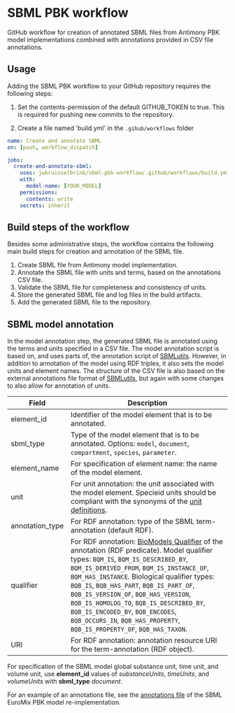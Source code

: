 # SBML PBK workflow

GitHub workflow for creation of annotated SBML files from Antimony PBK model implementations combined with annotations provided in CSV file annotations.

## Usage

Adding the SBML PBK workflow to your GitHub repository requires the following steps:

1. Set the contents-permission of the default GITHUB_TOKEN to true. This is required for pushing new commits to the repository.

2. Create a file named 'build.yml' in the `.gihub/workflows` folder 

```yaml
name: Create and annotate SBML
on: [push, workflow_dispatch]

jobs:
  create-and-annotate-sbml:
    uses: jwkruisselbrink/sbml-pbk-workflow/.github/workflows/build.yml@main
    with:
      model-name: [YOUR_MODEL]
    permissions:
      contents: write
    secrets: inherit
```

## Build steps of the workflow

Besides some administrative steps, the workflow contains the following main build steps for creation and annotation of the SBML file. 

1. Create SBML file from Antimony model implementation.
2. Annotate the SBML file with units and terms, based on the annotations CSV file.
3. Validate the SBML file for completeness and consistency of units.
4. Store the generated SBML file and log files in the build artifacts.
5. Add the generated SBML file to the repository.

## SBML model annotation

In the model annotation step, the generated SBML file is annotated using the terms and units specified in a CSV file. The model annotation script is based on, and uses parts of, the annotation script of [SBMLutils](https://sbmlutils.readthedocs.io/en/latest/notebooks/sbml_annotator.html#Annotate-existing-model). However, in addition to annotation of the model using RDF triples, it also sets the model units and element names. The structure of the CSV file is also based on the external annotations file format of [SBMLutils](https://sbmlutils.readthedocs.io/en/latest/notebooks/sbml_annotator.html#Annotate-existing-model), but again with some changes to also allow for annotation of units.

| Field           | Description                                              |
|-----------------|----------------------------------------------------------|
| element_id      | Identifier of the model element that is to be annotated. |
| sbml_type       | Type of the model element that is to be annotated. Options: `model`, `document`, `compartment`, `species`, `parameter`. |
| element_name    | For specification of element name: the name of the model element. |
| unit            | For unit annotation: the unit associated with the model element. Specieid units should be compliant with the synonyms of the [unit definitions](src/unit_definitions.py). |
| annotation_type | For RDF annotation: type of the SBML term-annotation (default RDF). |
| qualifier       | For RDF annotation: [BioModels Qualifier](https://github.com/combine-org/combine-specifications/blob/main/specifications/qualifiers-1.1.md#model-qualifiers) of the annotation (RDF predicate). Model qualifier types: `BQM_IS`, `BQM_IS_DESCRIBED_BY`, `BQM_IS_DERIVED_FROM`, `BQM_IS_INSTANCE_OF`, `BQM_HAS_INSTANCE`. Biological qualifier types: `BQB_IS`, `BQB_HAS_PART`, `BQB_IS_PART_OF`, `BQB_IS_VERSION_OF`, `BQB_HAS_VERSION`, `BQB_IS_HOMOLOG_TO`, `BQB_IS_DESCRIBED_BY`, `BQB_IS_ENCODED_BY`, `BQB_ENCODES`, `BQB_OCCURS_IN`, `BQB_HAS_PROPERTY`, `BQB_IS_PROPERTY_OF`, `BQB_HAS_TAXON`. |
| URI             | For RDF annotation: annotation resource URI for the term-annotation (RDF object).  |

For specification of the SBML model global substance unit, time unit, and volume unit, use **element_id** values of *substanceUnits*, *timeUnits*, and *volumeUnits* with **sbml_type** *document*.

For an example of an annotations file, see the [annotations file](https://github.com/rivm-syso/euromix-to-sbml/blob/main/model/euromix.annotations.csv) of the SBML EuroMix PBK model re-implementation.